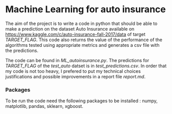 # Machine Learning for auto insurance

The aim of the project is to write a code in python that should be able to make a prediction on the dataset Auto Insurance available on https://www.kaggle.com/c/auto-insurance-fall-2017/data of target *TARGET_FLAG*. This code also returns the value of the performance of the algorithms tested using appropriate metrics and generates a csv file with the predictions. 

The code can be found in *ML_autoinsurance.py*. The predictions for *TARGET_FLAG* of the *test_auto* datset is in *test_predictions.csv*. In order that my code is not too heavy, I prefered to put my technical choices justifications and possible improvements in a report file *report.md*.

### Packages
To be run the code need the following packages to be installed : numpy, matplotlib, pandas, sklearn, xgboost.


